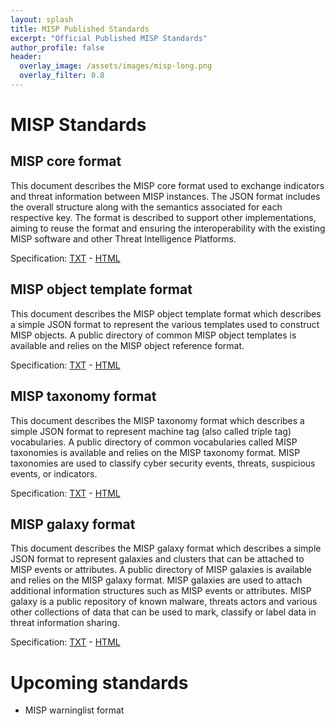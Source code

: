 ```yaml
---
layout: splash
title: MISP Published Standards
excerpt: "Official Published MISP Standards"
author_profile: false
header:
  overlay_image: /assets/images/misp-long.png
  overlay_filter: 0.8
---
```



# MISP Standards

## MISP core format

This document describes the MISP core format used to exchange indicators and threat information between MISP instances. The JSON format includes the overall structure along with the semantics associated for each respective key. The format is described to support other implementations, aiming to reuse the format and ensuring the interoperability with the existing MISP software and other Threat Intelligence Platforms.

Specification: [TXT](https://www.misp-standard.org/rfc/misp-standard-core.txt) - [HTML](https://www.misp-standard.org/rfc/misp-standard-core.html)

## MISP object template format

This document describes the MISP object template format which describes a simple JSON format to represent the various templates used to construct MISP objects. A public directory of common MISP object templates is available and relies on the MISP object reference format.

Specification: [TXT](https://www.misp-standard.org/rfc/misp-standard-object-template-format.txt) - [HTML](https://www.misp-standard.org/rfc/misp-standard-object-template-format.html)

## MISP taxonomy format

This document describes the MISP taxonomy format which describes a simple JSON format to represent machine tag (also called triple tag) vocabularies. A public directory of common vocabularies called MISP taxonomies is available and relies on the MISP taxonomy format. MISP taxonomies are used to classify cyber security events, threats, suspicious events, or indicators.

Specification: [TXT](https://www.misp-standard.org/rfc/misp-standard-taxonomy-format.txt) - [HTML](https://www.misp-standard.org/rfc/misp-standard-taxonomy-format.html)

## MISP galaxy format

This document describes the MISP galaxy format which describes a simple JSON format to represent galaxies and clusters that can be attached to MISP events or attributes. A public directory of MISP galaxies is available and relies on the MISP galaxy format. MISP galaxies are used to attach additional information structures such as MISP events or attributes. MISP galaxy is a public repository of known malware, threats actors and various other collections of data that can be used to mark, classify or label data in threat information sharing.

Specification: [TXT](https://www.misp-standard.org/rfc/misp-standard-galaxy-format.txt) - [HTML](https://www.misp-standard.org/rfc/misp-standard-galaxy-format.html)

# Upcoming standards

- MISP warninglist format


